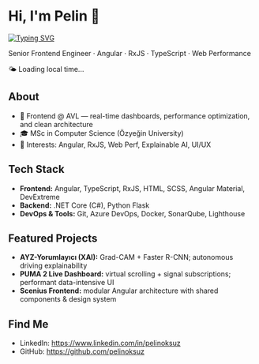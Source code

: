 # Hi, I'm Pelin 👋

[![Typing SVG](https://readme-typing-svg.demolab.com?font=Fira+Code&pause=1000&width=435&lines=Frontend+Engineer+%7C+Angular+%26+RxJS;Performance+Optimization)](https://git.io/typing-svg)


Senior Frontend Engineer · Angular · RxJS · TypeScript · Web Performance

<!-- DYNAMIC-GREETING:START -->
🌤️ Loading local time...
<!-- DYNAMIC-GREETING:END -->

## About
- 🚀 Frontend @ AVL — real-time dashboards, performance optimization, and clean architecture
- 🎓 MSc in Computer Science (Özyeğin University)
- 🧠 Interests: Angular, RxJS, Web Perf, Explainable AI, UI/UX

## Tech Stack
- **Frontend:** Angular, TypeScript, RxJS, HTML, SCSS, Angular Material, DevExtreme  
- **Backend:** .NET Core (C#), Python Flask  
- **DevOps & Tools:** Git, Azure DevOps, Docker, SonarQube, Lighthouse

## Featured Projects
- **AYZ-Yorumlayıcı (XAI):** Grad-CAM + Faster R-CNN; autonomous driving explainability  
- **PUMA 2 Live Dashboard:** virtual scrolling + signal subscriptions; performant data-intensive UI  
- **Scenius Frontend:** modular Angular architecture with shared components & design system

## Find Me
- LinkedIn: https://www.linkedin.com/in/pelinoksuz
- GitHub: https://github.com/pelinoksuz
